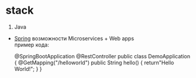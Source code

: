 # stack
1. Java
  - [Spring](https://spring.io/) возможности Microservices + Web apps  
    пример кода:

    @SpringBootApplication
    @RestController
    public class DemoApplication {
        @GetMapping("/helloworld")
        public String hello() {
            return"Hello World!";
        }
    }


